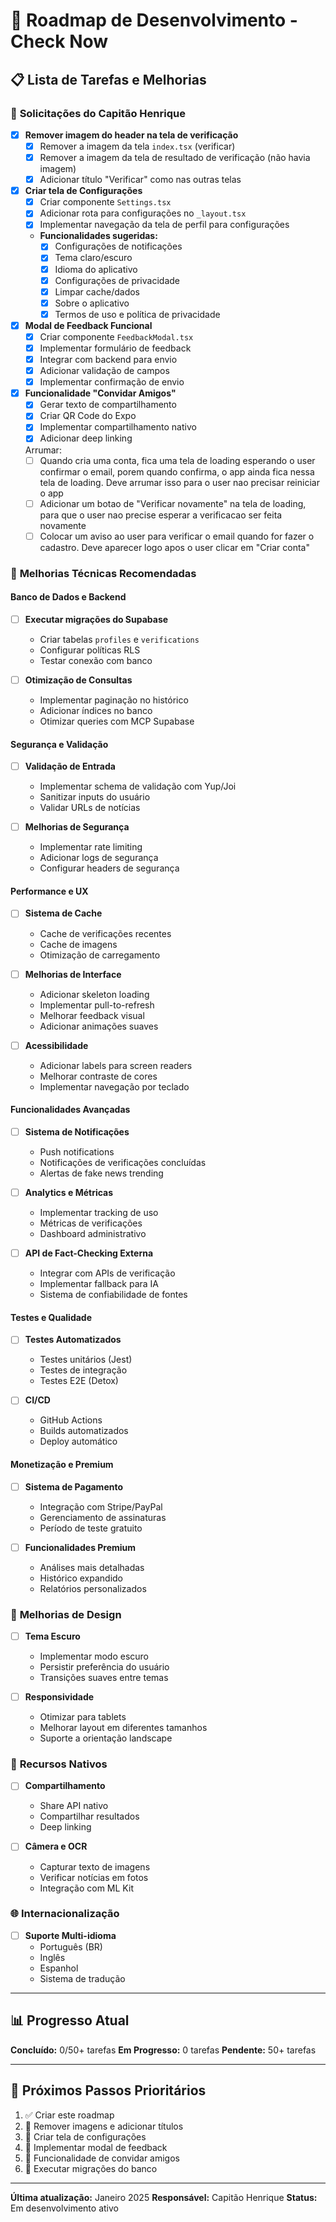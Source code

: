 # 🚀 Roadmap de Desenvolvimento - Check Now

## 📋 Lista de Tarefas e Melhorias

### 🎯 **Solicitações do Capitão Henrique**

- [x] **Remover imagem do header na tela de verificação**
  - [x] Remover a imagem da tela `index.tsx` (verificar)
  - [x] Remover a imagem da tela de resultado de verificação (não havia imagem)
  - [x] Adicionar título "Verificar" como nas outras telas

- [x] **Criar tela de Configurações**
  - [x] Criar componente `Settings.tsx`
  - [x] Adicionar rota para configurações no `_layout.tsx`
  - [x] Implementar navegação da tela de perfil para configurações
  - **Funcionalidades sugeridas:**
    - [x] Configurações de notificações
    - [x] Tema claro/escuro
    - [x] Idioma do aplicativo
    - [x] Configurações de privacidade
    - [x] Limpar cache/dados
    - [x] Sobre o aplicativo
    - [x] Termos de uso e política de privacidade

- [x] **Modal de Feedback Funcional**
  - [x] Criar componente `FeedbackModal.tsx`
  - [x] Implementar formulário de feedback
  - [x] Integrar com backend para envio
  - [x] Adicionar validação de campos
  - [x] Implementar confirmação de envio

- [x] **Funcionalidade "Convidar Amigos"**
  - [x] Gerar texto de compartilhamento
  - [x] Criar QR Code do Expo
  - [x] Implementar compartilhamento nativo
  - [x] Adicionar deep linking

  Arrumar:
  - [ ] Quando cria uma conta, fica uma tela de loading esperando o user confirmar o email, porem quando confirma, o app ainda fica nessa tela de loading. Deve arrumar isso para o user nao precisar reiniciar o app
  - [ ] Adicionar um botao de "Verificar novamente" na tela de loading, para que o user nao precise esperar a verificacao ser feita novamente
  - [ ] Colocar um aviso ao user para verificar o email quando for fazer o cadastro. Deve aparecer logo apos o user clicar em "Criar conta" 

### 🔧 **Melhorias Técnicas Recomendadas**

#### **Banco de Dados e Backend**
- [ ] **Executar migrações do Supabase**
  - Criar tabelas `profiles` e `verifications`
  - Configurar políticas RLS
  - Testar conexão com banco

- [ ] **Otimização de Consultas**
  - Implementar paginação no histórico
  - Adicionar índices no banco
  - Otimizar queries com MCP Supabase

#### **Segurança e Validação**
- [ ] **Validação de Entrada**
  - Implementar schema de validação com Yup/Joi
  - Sanitizar inputs do usuário
  - Validar URLs de notícias

- [ ] **Melhorias de Segurança**
  - Implementar rate limiting
  - Adicionar logs de segurança
  - Configurar headers de segurança

#### **Performance e UX**
- [ ] **Sistema de Cache**
  - Cache de verificações recentes
  - Cache de imagens
  - Otimização de carregamento

- [ ] **Melhorias de Interface**
  - Adicionar skeleton loading
  - Implementar pull-to-refresh
  - Melhorar feedback visual
  - Adicionar animações suaves

- [ ] **Acessibilidade**
  - Adicionar labels para screen readers
  - Melhorar contraste de cores
  - Implementar navegação por teclado

#### **Funcionalidades Avançadas**
- [ ] **Sistema de Notificações**
  - Push notifications
  - Notificações de verificações concluídas
  - Alertas de fake news trending

- [ ] **Analytics e Métricas**
  - Implementar tracking de uso
  - Métricas de verificações
  - Dashboard administrativo

- [ ] **API de Fact-Checking Externa**
  - Integrar com APIs de verificação
  - Implementar fallback para IA
  - Sistema de confiabilidade de fontes

#### **Testes e Qualidade**
- [ ] **Testes Automatizados**
  - Testes unitários (Jest)
  - Testes de integração
  - Testes E2E (Detox)

- [ ] **CI/CD**
  - GitHub Actions
  - Builds automatizados
  - Deploy automático

#### **Monetização e Premium**
- [ ] **Sistema de Pagamento**
  - Integração com Stripe/PayPal
  - Gerenciamento de assinaturas
  - Período de teste gratuito

- [ ] **Funcionalidades Premium**
  - Análises mais detalhadas
  - Histórico expandido
  - Relatórios personalizados

### 🎨 **Melhorias de Design**
- [ ] **Tema Escuro**
  - Implementar modo escuro
  - Persistir preferência do usuário
  - Transições suaves entre temas

- [ ] **Responsividade**
  - Otimizar para tablets
  - Melhorar layout em diferentes tamanhos
  - Suporte a orientação landscape

### 📱 **Recursos Nativos**
- [ ] **Compartilhamento**
  - Share API nativo
  - Compartilhar resultados
  - Deep linking

- [ ] **Câmera e OCR**
  - Capturar texto de imagens
  - Verificar notícias em fotos
  - Integração com ML Kit

### 🌐 **Internacionalização**
- [ ] **Suporte Multi-idioma**
  - Português (BR)
  - Inglês
  - Espanhol
  - Sistema de tradução

---

## 📊 **Progresso Atual**

**Concluído:** 0/50+ tarefas
**Em Progresso:** 0 tarefas
**Pendente:** 50+ tarefas

---

## 🎯 **Próximos Passos Prioritários**

1. ✅ Criar este roadmap
2. 🔄 Remover imagens e adicionar títulos
3. 🔄 Criar tela de configurações
4. 🔄 Implementar modal de feedback
5. 🔄 Funcionalidade de convidar amigos
6. 🔄 Executar migrações do banco

---

**Última atualização:** Janeiro 2025
**Responsável:** Capitão Henrique
**Status:** Em desenvolvimento ativo